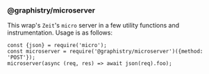 ### @graphistry/microserver
This wrap's `Zeit`'s `micro` server in a few utility functions and instrumentation. Usage is as follows:

```
const {json} = require('micro');
const microserver = require('@graphistry/microserver')({method: 'POST'});
microserver(async (req, res) => await json(req).foo);
```